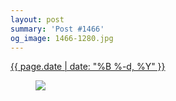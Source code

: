```yaml
---
layout: post
summary: 'Post #1466'
og_image: 1466-1280.jpg
---
```


<div class="post">
 <time>
  <a href="/1466">
   {{ page.date | date: "%B %-d, %Y" }}
  </a>
 </time>
 <a href="/1466">
  <figure data-taken="8/25/2021">
   <img sizes="(min-width: 700px) 50vw, calc(100vw - 2rem)" src="{{ site.assets_url }}/1466-640.jpg" srcset="{{ site.assets_url }}/1466-320.jpg 320w, {{ site.assets_url }}/1466-640.jpg 640w, {{ site.assets_url }}/1466-960.jpg 960w, {{ site.assets_url }}/1466-1280.jpg 1280w"/>
  </figure>
 </a>
</div>

